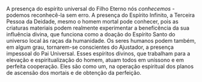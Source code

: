 ﻿A presença do espírito universal do Filho Eterno nós <I>conhecemos</I> - podemos reconhecê-la sem erro. A presença do Espírito Infinito, a Terceira Pessoa da Deidade, mesmo o homem mortal pode conhecer, pois as criaturas materiais podem realmente experimentar a beneficência da sua influência divina, que funciona como a doação do Espírito Santo do universo local às raças da humanidade. Os seres humanos podem também, em algum grau, tornarem-se conscientes do Ajustador, a presença impessoal do Pai Universal. Esses espíritos divinos, que trabalham para a elevação e espiritualização do homem, atuam todos em uníssono e em perfeita cooperação. Eles são como um, na operação espiritual dos planos de ascensão dos mortais e de obtenção da perfeição.
